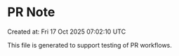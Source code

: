 # PR Note

Created at: Fri 17 Oct 2025 07:02:10 UTC

This file is generated to support testing of PR workflows.
